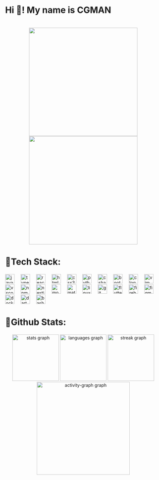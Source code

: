 <h1 align="left">Hi 👋! My name is CGMAN</h1>

###

<br clear="both">

<div align="center">
  <img height="350" src="https://media1.giphy.com/media/v1.Y2lkPTc5MGI3NjExNjliOHpwZGs3c2dvM25uOXlsZzdoOXB6czZjemludXZ5NWxwbWVsbiZlcD12MV9pbnRlcm5hbF9naWZfYnlfaWQmY3Q9Zw/CrFLL3CnRpw5ddlBMm/giphy.gif"  />
  <img height="350" src="[https://media1.giphy.com/media/v1.Y2lkPTc5MGI3NjExNjliOHpwZGs3c2dvM25uOXlsZzdoOXB6czZjemludXZ5NWxwbWVsbiZlcD12MV9pbnRlcm5hbF9naWZfYnlfaWQmY3Q9Zw/CrFLL3CnRpw5ddlBMm/giphy.gif](https://media1.giphy.com/media/v1.Y2lkPTc5MGI3NjExeDF6MGJpMjNuczNsMTJleDl2dGtqeDA1dnM3a3U1Zmg5YWd4dDh3aCZlcD12MV9pbnRlcm5hbF9naWZfYnlfaWQmY3Q9Zw/F4yYBKoUue9UhB9tDM/giphy.gif)"  />
</div>

###

<h1 align="left">🥗Tech Stack:</h1>

###

<div align="left">
  <img src="https://cdn.jsdelivr.net/gh/devicons/devicon/icons/javascript/javascript-original.svg" height="30" alt="javascript logo"  />
  <img width="12" />
  <img src="https://cdn.jsdelivr.net/gh/devicons/devicon/icons/typescript/typescript-original.svg" height="30" alt="typescript logo"  />
  <img width="12" />
  <img src="https://cdn.jsdelivr.net/gh/devicons/devicon/icons/react/react-original.svg" height="30" alt="react logo"  />
  <img width="12" />
  <img src="https://cdn.jsdelivr.net/gh/devicons/devicon/icons/html5/html5-original.svg" height="30" alt="html5 logo"  />
  <img width="12" />
  <img src="https://cdn.jsdelivr.net/gh/devicons/devicon/icons/css3/css3-original.svg" height="30" alt="css3 logo"  />
  <img width="12" />
  <img src="https://cdn.jsdelivr.net/gh/devicons/devicon/icons/python/python-original.svg" height="30" alt="python logo"  />
  <img width="12" />
  <img src="https://cdn.jsdelivr.net/gh/devicons/devicon/icons/csharp/csharp-original.svg" height="30" alt="csharp logo"  />
  <img width="12" />
  <img src="https://cdn.jsdelivr.net/gh/devicons/devicon/icons/bootstrap/bootstrap-original.svg" height="30" alt="bootstrap logo"  />
  <img width="12" />
  <img src="https://cdn.jsdelivr.net/gh/devicons/devicon/icons/c/c-original.svg" height="30" alt="c logo"  />
  <img width="12" />
  <img src="https://cdn.jsdelivr.net/gh/devicons/devicon/icons/vim/vim-original.svg" height="30" alt="vim logo"  />
  <img width="12" />
  <img src="https://cdn.jsdelivr.net/gh/devicons/devicon/icons/vscode/vscode-original.svg" height="30" alt="vscode logo"  />
  <img width="12" />
  <img src="https://cdn.jsdelivr.net/gh/devicons/devicon/icons/npm/npm-original-wordmark.svg" height="30" alt="npm logo"  />
  <img width="12" />
  <img src="https://cdn.jsdelivr.net/gh/devicons/devicon/icons/nextjs/nextjs-original.svg" height="30" alt="nextjs logo"  />
  <img width="12" />
  <img src="https://cdn.jsdelivr.net/gh/devicons/devicon/icons/mongodb/mongodb-original.svg" height="30" alt="mongodb logo"  />
  <img width="12" />
  <img src="https://cdn.jsdelivr.net/gh/devicons/devicon/icons/materialui/materialui-original.svg" height="30" alt="materialui logo"  />
  <img width="12" />
  <img src="https://cdn.jsdelivr.net/gh/devicons/devicon/icons/linux/linux-original.svg" height="30" alt="linux logo"  />
  <img width="12" />
  <img src="https://cdn.jsdelivr.net/gh/devicons/devicon/icons/git/git-original.svg" height="30" alt="git logo"  />
  <img width="12" />
  <img src="https://cdn.jsdelivr.net/gh/devicons/devicon/icons/flutter/flutter-original.svg" height="30" alt="flutter logo"  />
  <img width="12" />
  <img src="https://cdn.jsdelivr.net/gh/devicons/devicon/icons/firebase/firebase-plain.svg" height="30" alt="firebase logo"  />
  <img width="12" />
  <img src="https://cdn.jsdelivr.net/gh/devicons/devicon/icons/figma/figma-original.svg" height="30" alt="figma logo"  />
  <img width="12" />
  <img src="https://cdn.jsdelivr.net/gh/devicons/devicon/icons/docker/docker-original.svg" height="30" alt="docker logo"  />
  <img width="12" />
  <img src="https://cdn.jsdelivr.net/gh/devicons/devicon/icons/dart/dart-original.svg" height="30" alt="dart logo"  />
  <img width="12" />
  <img src="https://cdn.jsdelivr.net/gh/devicons/devicon/icons/bash/bash-original.svg" height="30" alt="bash logo"  />
</div>

###

<h1 align="left">🥪Github Stats:</h1>

###
<div align="center">
   <img src="https://github-readme-stats.vercel.app/api?username=CornGminimate2P&theme=material-palenight&hide_border=false&include_all_commits=true&count_private=false" height="150" alt="stats graph" />
   <img src="https://github-readme-stats.vercel.app/api/top-langs/?username=CornGminimate2P&theme=material-palenight&hide_border=false&include_all_commits=true&count_private=false&layout=compact" height="150" alt="languages graph" />
   <img src="https://nirzak-streak-stats.vercel.app/?user=CornGminimate2P&theme=material-palenight&hide_border=false" height="150" alt="streak graph" />
   <img src="https://github-readme-activity-graph.vercel.app/graph?username=CornGminimate2P&radius=16&theme=react&area=true&order=5" height="300" alt="activity-graph graph"  />
 </div>

<!-- Proudly created with GPRM ( https://gprm.itsvg.in ) -->

###
